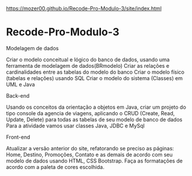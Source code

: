 https://mozer00.github.io/Recode-Pro-Modulo-3/site/index.html




# Recode-Pro-Modulo-3

Modelagem de dados

Criar o modelo conceitual e lógico do banco de dados, usando uma ferramenta de modelagem de dados(BRmodelo) 
Criar as relações e cardinalidades entre as tabelas do modelo do banco Criar o modelo físico (tabelas e relações) 
usando SQL Criar o modelo do sistema (Classes) em UML e Java

Back-end

Usando os conceitos da orientação a objetos em Java, criar um projeto do tipo console da agencia de viagens, 
aplicando o CRUD (Create, Read, Update, Delete) para todas as tabelas de seu modelo de banco de dados Para a atividade vamos usar classes Java, JDBC e MySql

Front-end

Atualizar a versão anterior do site, refatorando se preciso as páginas: Home, Destino, Promoções, Contato 
e as demais de acordo com seu modelo de dados usando HTML, CSS Bootstrap. Faça as formatações de acordo com a paleta de cores escolhida.
